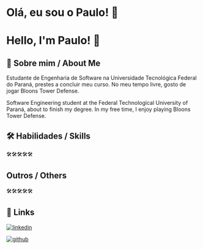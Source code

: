 # Olá, eu sou o Paulo! 👋
# Hello, I'm Paulo! 👋

## 🚀 Sobre mim / About Me
Estudante de Engenharia de Software na Universidade Tecnológica Federal do Paraná, prestes a concluir meu curso. No meu tempo livre, gosto de jogar Bloons Tower Defense.

Software Engineering student at the Federal Technological University of Paraná, about to finish my degree. In my free time, I enjoy playing Bloons Tower Defense.

## 🛠 Habilidades / Skills

🛠🛠🛠🛠🛠

## Outros / Others

🛠🛠🛠🛠🛠

## 🔗 Links

[![linkedin](https://img.shields.io/badge/LinkedIn-0077B5?style=for-the-badge&logo=linkedin&logoColor=white)](https://www.linkedin.com/in/paulopaupitz/)

[![github](https://img.shields.io/badge/GitHub-100000?style=for-the-badge&logo=github&logoColor=white)](https://github.com/paulopaupitz)
